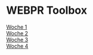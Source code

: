 # WEBPR Toolbox

[Woche 1](week1.md)  
[Woche 2](week2.md)  
[Woche 3](week3.md)  
[Woche 4](week4.md)  
